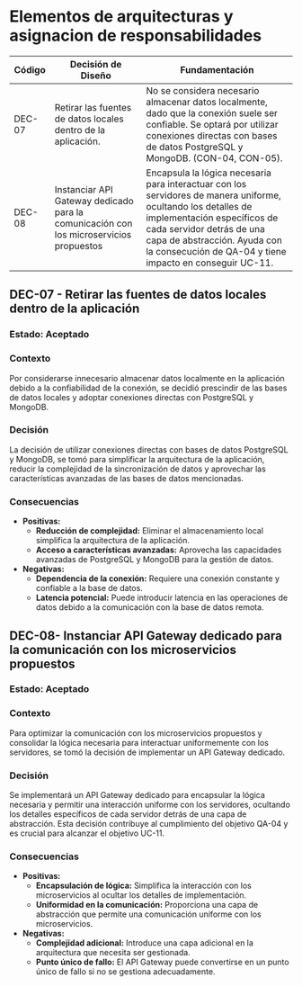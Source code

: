 # Elementos de arquitecturas y asignacion de responsabilidades

| Código | Decisión de Diseño          | Fundamentación                                                                                                                             |
|--------|-----------------------------|-------------------------------------------------------------------------------------------------------------------------------------------|
| DEC-07  | Retirar las fuentes de datos locales dentro de la aplicación. | No se considera necesario almacenar datos localmente, dado que la conexión suele ser confiable. Se optará por utilizar conexiones directas con bases de datos PostgreSQL y MongoDB. (CON-04, CON-05). |
| DEC-08  | Instanciar API Gateway dedicado para la comunicación con los microservicios propuestos | Encapsula la lógica necesaria para interactuar con los servidores de manera uniforme, ocultando los detalles de implementación específicos de cada servidor detrás de una capa de abstracción. Ayuda con la consecución de QA-04 y tiene impacto en conseguir UC-11.


## DEC-07 - Retirar las fuentes de datos locales dentro de la aplicación

### Estado: Aceptado

### Contexto
Por considerarse innecesario almacenar datos localmente en la aplicación debido a la confiabilidad de la conexión, se decidió prescindir de las bases de datos locales y adoptar conexiones directas con PostgreSQL y MongoDB.

### Decisión
La decisión de utilizar conexiones directas con bases de datos PostgreSQL y MongoDB, se tomó para simplificar la arquitectura de la aplicación, reducir la complejidad de la sincronización de datos y aprovechar las características avanzadas de las bases de datos mencionadas.

### Consecuencias

- **Positivas:**
    - **Reducción de complejidad:** Eliminar el almacenamiento local simplifica la arquitectura de la aplicación.
    - **Acceso a características avanzadas:** Aprovecha las capacidades avanzadas de PostgreSQL y MongoDB para la gestión de datos.
- **Negativas:**
    - **Dependencia de la conexión:** Requiere una conexión constante y confiable a la base de datos.
    - **Latencia potencial:** Puede introducir latencia en las operaciones de datos debido a la comunicación con la base de datos remota.

## DEC-08- Instanciar API Gateway dedicado para la comunicación con los microservicios propuestos

### Estado: Aceptado

### Contexto
Para optimizar la comunicación con los microservicios propuestos y consolidar la lógica necesaria para interactuar uniformemente con los servidores, se tomó la decisión de implementar un API Gateway dedicado.

### Decisión
Se implementará un API Gateway dedicado para encapsular la lógica necesaria y permitir una interacción uniforme con los servidores, ocultando los detalles específicos de cada servidor detrás de una capa de abstracción. Esta decisión contribuye al cumplimiento del objetivo QA-04 y es crucial para alcanzar el objetivo UC-11.

### Consecuencias

- **Positivas:**
    - **Encapsulación de lógica:** Simplifica la interacción con los microservicios al ocultar los detalles de implementación.
    - **Uniformidad en la comunicación:** Proporciona una capa de abstracción que permite una comunicación uniforme con los microservicios.
- **Negativas:**
    - **Complejidad adicional:** Introduce una capa adicional en la arquitectura que necesita ser gestionada.
    - **Punto único de fallo:** El API Gateway puede convertirse en un punto único de fallo si no se gestiona adecuadamente.
